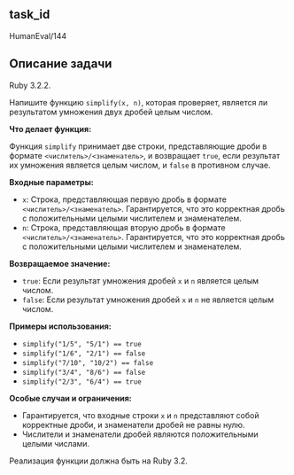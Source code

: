 ## task_id
HumanEval/144

## Описание задачи
Ruby 3.2.2.

Напишите функцию `simplify(x, n)`, которая проверяет, является ли результатом умножения двух дробей целым числом.

**Что делает функция:**

Функция `simplify` принимает две строки, представляющие дроби в формате `<числитель>/<знаменатель>`, и возвращает `true`, если результат их умножения является целым числом, и `false` в противном случае.

**Входные параметры:**

* `x`: Строка, представляющая первую дробь в формате `<числитель>/<знаменатель>`.  Гарантируется, что это корректная дробь с положительными целыми числителем и знаменателем.
* `n`: Строка, представляющая вторую дробь в формате `<числитель>/<знаменатель>`. Гарантируется, что это корректная дробь с положительными целыми числителем и знаменателем.

**Возвращаемое значение:**

* `true`: Если результат умножения дробей `x` и `n` является целым числом.
* `false`: Если результат умножения дробей `x` и `n` не является целым числом.

**Примеры использования:**

* `simplify("1/5", "5/1") == true`
* `simplify("1/6", "2/1") == false`
* `simplify("7/10", "10/2") == false`
* `simplify("3/4", "8/6") == false`
* `simplify("2/3", "6/4") == true`


**Особые случаи и ограничения:**

* Гарантируется, что входные строки `x` и `n` представляют собой корректные дроби,  и знаменатели дробей не равны нулю.
* Числители и знаменатели дробей являются положительными целыми числами.

Реализация функции должна быть на Ruby 3.2.

